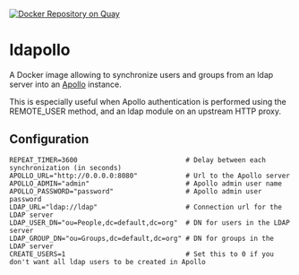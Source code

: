 [![Docker Repository on Quay](https://quay.io/repository/genouest/ldapollo/status "Docker Repository on Quay")](https://quay.io/repository/genouest/ldapollo)

# ldapollo

A Docker image allowing to synchronize users and groups from an ldap server into an [Apollo](https://github.com/GMOD/apollo) instance.

This is especially useful when Apollo authentication is performed using the REMOTE_USER method, and an ldap module on an upstream HTTP proxy.

## Configuration

```
REPEAT_TIMER=3600                           # Delay between each synchronization (in seconds)
APOLLO_URL="http://0.0.0.0:8080"            # Url to the Apollo server
APOLLO_ADMIN="admin"                        # Apollo admin user name
APOLLO_PASSWORD="password"                  # Apollo admin user password
LDAP_URL="ldap://ldap"                      # Connection url for the LDAP server
LDAP_USER_DN="ou=People,dc=default,dc=org"  # DN for users in the LDAP server
LDAP_GROUP_DN="ou=Groups,dc=default,dc=org" # DN for groups in the LDAP server
CREATE_USERS=1                              # Set this to 0 if you don't want all ldap users to be created in Apollo
```
